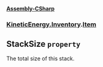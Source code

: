 #### [Assembly-CSharp](./Assembly-CSharp.md 'Assembly-CSharp')
### [KineticEnergy.Inventory](./Assembly-CSharp.md#KineticEnergy-Inventory 'KineticEnergy.Inventory').[Item](./KineticEnergy-Inventory-Item.md 'KineticEnergy.Inventory.Item')
## StackSize `property`
The total size of this stack.

